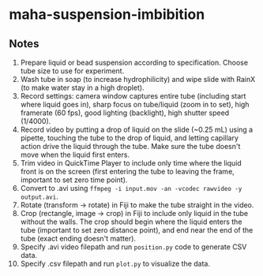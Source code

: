 # maha-suspension-imbibition

## Notes
1. Prepare liquid or bead suspension according to specification. Choose tube size to use for experiment.
2. Wash tube in soap (to increase hydrophilicity) and wipe slide with RainX (to make water stay in a high droplet).
3. Record settings: camera window captures entire tube (including start where liquid goes in), sharp focus on tube/liquid (zoom in to set), high framerate (60 fps), good lighting (backlight), high shutter speed (1/4000).
4. Record video by putting a drop of liquid on the slide (~0.25 mL) using a pipette, touching the tube to the drop of liquid, and letting capillary action drive the liquid through the tube. Make sure the tube doesn't move when the liquid first enters.
5. Trim video in QuickTime Player to include only time where the liquid front is on the screen (first entering the tube to leaving the frame, important to set zero time point).
6. Convert to .avi using `ffmpeg -i input.mov -an -vcodec rawvideo -y output.avi`.
7. Rotate (transform -> rotate) in Fiji to make the tube straight in the video.
8. Crop (rectangle, image -> crop) in Fiji to include only liquid in the tube without the walls. The crop should begin where the liquid enters the tube (important to set zero distance point), and end near the end of the tube (exact ending doesn't matter).
8. Specify .avi video filepath and run `position.py` code to generate CSV data.
9. Specify .csv filepath and run `plot.py` to visualize the data.